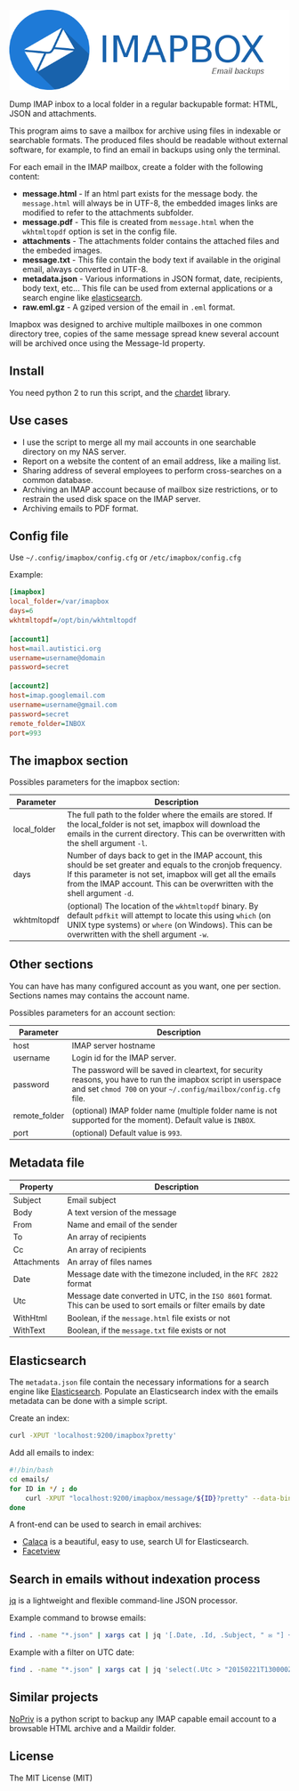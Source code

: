 ![IMAPBOX](logo.png)

Dump IMAP inbox to a local folder in a regular backupable format: HTML, JSON and attachments.

This program aims to save a mailbox for archive using files in indexable or searchable formats.
The produced files should be readable without external software, for example, to find an email in backups using only the terminal.

For each email in the IMAP mailbox, create a folder with the following content:

* __message.html__ - If an html part exists for the message body. the `message.html` will always be in UTF-8, the embedded images links are modified to refer to the attachments subfolder.
* __message.pdf__ - This file is created from `message.html` when the `wkhtmltopdf` option is set in the config file.
* __attachments__ - The attachments folder contains the attached files and the embeded images.
* __message.txt__ - This file contain the body text if available in the original email, always converted in UTF-8.
* __metadata.json__ - Various informations in JSON format, date, recipients, body text, etc... This file can be used from external applications or a search engine like [elasticsearch](http://www.elasticsearch.com/).
* __raw.eml.gz__ - A gziped version of the email in `.eml` format.

Imapbox was designed to archive multiple mailboxes in one common directory tree,
copies of the same message spread knew several account will be archived once using the Message-Id property.

## Install

You need python 2 to run this script, and the [chardet](https://pypi.python.org/pypi/chardet) library.

## Use cases

* I use the script to merge all my mail accounts in one searchable directory on my NAS server.
* Report on a website the content of an email address, like a mailing list.
* Sharing address of several employees to perform cross-searches on a common database.
* Archiving an IMAP account because of mailbox size restrictions, or to restrain the used disk space on the IMAP server.
* Archiving emails to PDF format.


## Config file

Use `~/.config/imapbox/config.cfg` or `/etc/imapbox/config.cfg`

Example:
```ini
[imapbox]
local_folder=/var/imapbox
days=6
wkhtmltopdf=/opt/bin/wkhtmltopdf

[account1]
host=mail.autistici.org
username=username@domain
password=secret

[account2]
host=imap.googlemail.com
username=username@gmail.com
password=secret
remote_folder=INBOX
port=993
```



The imapbox section
-------------------

Possibles parameters for the imapbox section:

Parameter       | Description
----------------|----------------------
local_folder    | The full path to the folder where the emails are stored. If the local_folder is not set, imapbox will download the emails in the current directory. This can be overwritten with the shell argument `-l`.
days            | Number of days back to get in the IMAP account, this should be set greater and equals to the cronjob frequency. If this parameter is not set, imapbox will get all the emails from the IMAP account. This can be overwritten with the shell argument `-d`.
wkhtmltopdf     | (optional) The location of the `wkhtmltopdf` binary. By default `pdfkit` will attempt to locate this using `which` (on UNIX type systems) or `where` (on Windows). This can be overwritten with the shell argument `-w`.



Other sections
--------------

You can have has many configured account as you want, one per section. Sections names may contains the account name.

Possibles parameters for an account section:

Parameter       | Description
----------------|----------------------
host            | IMAP server hostname
username        | Login id for the IMAP server.
password        | The password will be saved in cleartext, for security reasons, you have to run the imapbox script in userspace and set `chmod 700` on your `~/.config/mailbox/config.cfg` file.
remote_folder   | (optional) IMAP folder name (multiple folder name is not supported for the moment). Default value is `INBOX`.
port            | (optional) Default value is `993`.



## Metadata file

Property        | Description
----------------|----------------------
Subject         | Email subject
Body            | A text version of the message
From            | Name and email of the sender
To              | An array of recipients
Cc              | An array of recipients
Attachments     | An array of files names
Date            | Message date with the timezone included, in the `RFC 2822` format
Utc             | Message date converted in UTC, in the `ISO 8601` format. This can be used to sort emails or filter emails by date
WithHtml        | Boolean, if the `message.html` file exists or not
WithText        | Boolean, if the `message.txt` file exists or not


## Elasticsearch

The `metadata.json` file contain the necessary informations for a search engine like [Elasticsearch](http://www.elasticsearch.com/).
Populate an Elasticsearch index with the emails metadata can be done with a simple script.

Create an index:
```bash
curl -XPUT 'localhost:9200/imapbox?pretty'
```

Add all emails to index:
```bash
#!/bin/bash
cd emails/
for ID in */ ; do
    curl -XPUT "localhost:9200/imapbox/message/${ID}?pretty" --data-binary "@${ID}/metadata.json"
done
```

A front-end can be used to search in email archives:

* [Calaca](https://github.com/polo2ro/Calaca) is a beautiful, easy to use, search UI for Elasticsearch.
* [Facetview](https://github.com/okfn/facetview)


## Search in emails without indexation process

[jq](http://stedolan.github.io/jq/) is a lightweight and flexible command-line JSON processor.

Example command to browse emails:

```bash
find . -name "*.json" | xargs cat | jq '[.Date, .Id, .Subject, " ✉ "] + .From | join(" ")'
```

Example with a filter on UTC date:

```bash
find . -name "*.json" | xargs cat | jq 'select(.Utc > "20150221T130000Z")'
```


## Similar projects

[NoPriv](https://github.com/RaymiiOrg/NoPriv) is a python script to backup any IMAP capable email account to a browsable HTML archive and a Maildir folder.


## License

The MIT License (MIT)
